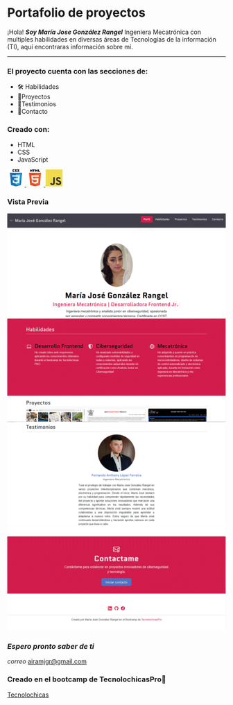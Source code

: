 # Portafolio de proyectos

¡Hola! ***Soy María Jose González Rangel*** Ingeniera Mecatrónica con multiples habilidades en diversas áreas de Tecnologías de la información (TI), aquí encontraras información sobre mí.

___
### El proyecto cuenta con las secciones de:

- 🛠 Habilidades
- 📝Proyectos
- 👤Testimonios
- 📩Contacto

### Creado con:
- HTML
- CSS
- JavaScript


<a href="https://www.w3schools.com/css/" target="_blank"> <img src="https://raw.githubusercontent.com/devicons/devicon/master/icons/css3/css3-original-wordmark.svg" alt="css3" width="40" height="40"/> </a>
    <a href="https://www.w3.org/html/" target="_blank"> <img src="https://raw.githubusercontent.com/devicons/devicon/master/icons/html5/html5-original-wordmark.svg" alt="html5" width="40" height="40"/> </a>
    <a href="https://developer.mozilla.org/en-US/docs/Web/JavaScript" target="_blank"> <img src="https://raw.githubusercontent.com/devicons/devicon/master/icons/javascript/javascript-original.svg" alt="javascript" width="40" height="40"/> </a>

### Vista Previa
![Proyecto](assets/CapturaPortafolio1.GIF)
![Proyecto](assets/CapturaPortafolio3.GIF)
![Proyecto](assets/CapturaPortafolio5.GIF)
![Proyecto](assets/CapturaPortafolio6.GIF)

### *Espero pronto saber de ti*
*correo* [airamjgr@gmail.com](mailto:airamjgr@gmail.com)

### Creado en el bootcamp de TecnolochicasPro💜
[Tecnolochicas](https://tecnolochicas.mx/)

